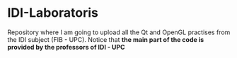 # IDI-Laboratoris
Repository where I am going to upload all the Qt and OpenGL practises from the IDI subject (FIB - UPC). Notice that **the main part of the code is provided by the professors of IDI - UPC**
